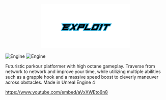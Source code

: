 <p align="center">
  <img src="https://github.com/Nizar1999/Expl01t/blob/main/screenshots/Banner.png" width = 55%; height=55% />
</p>

![Engine](https://img.shields.io/badge/-MADE%20WITH%20UE4-black?style=for-the-badge&logo=unreal-engine&logoColor=31B3E0)
![Engine](https://img.shields.io/badge/-Blueprints-black?style=for-the-badge)

Futuristic parkour platformer with high octane gameplay. Traverse from network to network and improve your time, while utilizing multiple abilities such as a grapple hook and a massive speed boost to cleverly maneuver across obstacles.
Made in Unreal Engine 4

https://www.youtube.com/embed/aVxXWEto6n8

